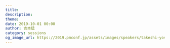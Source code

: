 ```yaml
---
title: 
description: 
theme: 
date: 2019-10-01 00:00
author: 吉本猛
category: sessions
og_image_url: https://2019.pmconf.jp/assets/images/speakers/takeshi-yoshimoto.jpg
---
```


